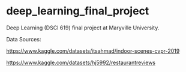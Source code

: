 # deep_learning_final_project
Deep Learning (DSCI 619) final project at Maryville University.

Data Sources:

https://www.kaggle.com/datasets/itsahmad/indoor-scenes-cvpr-2019

https://www.kaggle.com/datasets/hj5992/restaurantreviews
